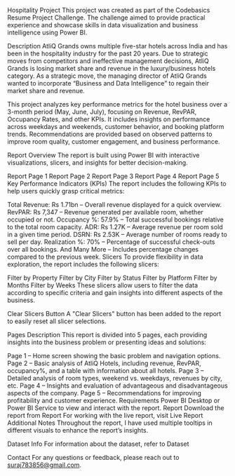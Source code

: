 Hospitality Project
This project was created as part of the Codebasics Resume Project Challenge. The challenge aimed to provide practical experience and showcase skills in data visualization and business intelligence using Power BI.

Description
AtliQ Grands owns multiple five-star hotels across India and has been in the hospitality industry for the past 20 years. Due to strategic moves from competitors and ineffective management decisions, AtliQ Grands is losing market share and revenue in the luxury/business hotels category. As a strategic move, the managing director of AtliQ Grands wanted to incorporate “Business and Data Intelligence” to regain their market share and revenue.

This project analyzes key performance metrics for the hotel business over a 3-month period (May, June, July), focusing on Revenue, RevPAR, Occupancy Rates, and other KPIs. It includes insights on performance across weekdays and weekends, customer behavior, and booking platform trends. Recommendations are provided based on observed patterns to improve room quality, customer engagement, and business performance.

Report Overview
The report is built using Power BI with interactive visualizations, slicers, and insights for better decision-making.

Report Page 1
Report Page 2
Report Page 3
Report Page 4
Report Page 5
Key Performance Indicators (KPIs)
The report includes the following KPIs to help users quickly grasp critical metrics:

Total Revenue: Rs 1.71bn – Overall revenue displayed for a quick overview.
RevPAR: Rs 7,347 – Revenue generated per available room, whether occupied or not.
Occupancy %: 57.9% – Total successful bookings relative to the total room capacity.
ADR: Rs 1.27K – Average revenue per room sold in a given time period.
DSRN: Rs 2.53K – Average number of rooms ready to sell per day.
Realization %: 70% – Percentage of successful check-outs over all bookings.
And Many More – Includes percentage changes compared to the previous week.
Slicers
To provide flexibility in data exploration, the report includes the following slicers:

Filter by Property
Filter by City
Filter by Status
Filter by Platform
Filter by Months
Filter by Weeks
These slicers allow users to filter the data according to specific criteria and gain insights into different aspects of the business.

Clear Slicers Button
A "Clear Slicers" button has been added to the report to easily reset all slicer selections.

Pages Description
This report is divided into 5 pages, each providing insights into the business problem or presenting ideas and solutions:

Page 1 – Home screen showing the basic problem and navigation options.
Page 2 – Basic analysis of AtliQ Hotels, including revenue, RevPAR, occupancy%, and a table with information about all hotels.
Page 3 – Detailed analysis of room types, weekend vs. weekdays, revenues by city, etc.
Page 4 – Insights and evaluation of advantageous and disadvantageous aspects of the company.
Page 5 – Recommendations for improving profitability and customer experience.
Requirements
Power BI Desktop or Power BI Service to view and interact with the report.
Report
Download the report from Report
For working with the live report, visit Live Report
Additional Notes
Throughout the report, I have used multiple tooltips in different visuals to enhance the report’s insights.

Dataset Info
For information about the dataset, refer to Dataset

Contact
For any questions or feedback, please reach out to suraj783856@gmail.com.

